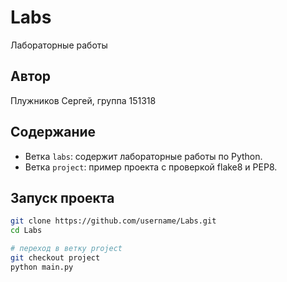 # Labs
Лабораторные работы

## Автор
Плужников Сергей, группа 151318

## Содержание
- Ветка `labs`: содержит лабораторные работы по Python.
- Ветка `project`: пример проекта с проверкой flake8 и PEP8.
## Запуск проекта

```bash
git clone https://github.com/username/Labs.git
cd Labs

# переход в ветку project
git checkout project
python main.py
